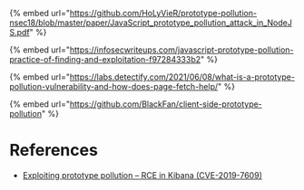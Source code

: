 {% embed url="https://github.com/HoLyVieR/prototype-pollution-nsec18/blob/master/paper/JavaScript_prototype_pollution_attack_in_NodeJS.pdf" %}

{% embed url="https://infosecwriteups.com/javascript-prototype-pollution-practice-of-finding-and-exploitation-f97284333b2" %}

{% embed url="https://labs.detectify.com/2021/06/08/what-is-a-prototype-pollution-vulnerability-and-how-does-page-fetch-help/" %}

{% embed url="https://github.com/BlackFan/client-side-prototype-pollution" %}

# References

- [Exploiting prototype pollution – RCE in Kibana (CVE-2019-7609)](https://research.securitum.com/prototype-pollution-rce-kibana-cve-2019-7609/)
